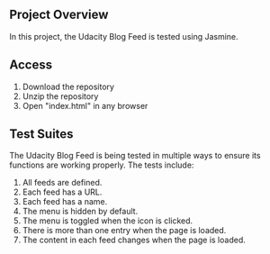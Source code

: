## Project Overview

In this project, the Udacity Blog Feed is tested using Jasmine.

## Access

1. Download the repository
2. Unzip the repository
3. Open "index.html" in any browser

## Test Suites
The Udacity Blog Feed is being tested in multiple ways to ensure its functions are working properly. The tests include:

1. All feeds are defined.
2. Each feed has a URL.
3. Each feed has a name.
4. The menu is hidden by default.
5. The menu is toggled when the icon is clicked.
6. There is more than one entry when the page is loaded.
7. The content in each feed changes when the page is loaded.
